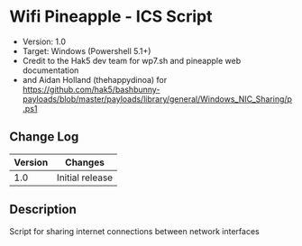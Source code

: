 # Wifi Pineapple - ICS Script
- Version: 1.0
- Target: Windows (Powershell 5.1+)
- Credit to the Hak5 dev team for wp7.sh and pineapple web documentation
- and Aidan Holland (thehappydinoa) for https://github.com/hak5/bashbunny-payloads/blob/master/payloads/library/general/Windows_NIC_Sharing/p.ps1


## Change Log
| Version | Changes         |
| ------- | --------------- |
| 1.0     | Initial release |

## Description
Script for sharing internet connections between network interfaces